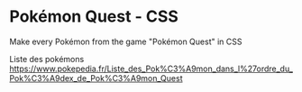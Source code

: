 # Pokémon Quest - CSS

Make every Pokémon from the game "Pokémon Quest" in CSS

Liste des pokémons https://www.pokepedia.fr/Liste_des_Pok%C3%A9mon_dans_l%27ordre_du_Pok%C3%A9dex_de_Pok%C3%A9mon_Quest